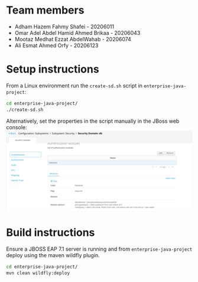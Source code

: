 # Team members

- Adham Hazem Fahmy Shafei - 20206011
- Omar Adel Abdel Hamid Ahmed Brikaa - 20206043
- Mootaz Medhat Ezzat AbdelWahab - 20206074
- Ali Esmat Ahmed Orfy - 20206123

# Setup instructions

From a Linux environment run the `create-sd.sh` script in `enterprise-java-project`:

```bash
cd enterprise-java-project/
./create-sd.sh
```

Alternatively, set the properties in the script manually in the JBoss web console:
![security domain in web console](./security-domain.png)

# Build instructions

Ensure a JBOSS EAP 7.1 server is running and from `enterprise-java-project` deploy using the maven wildfly plugin.
```bash
cd enterprise-java-project/
mvn clean wildfly:deploy
```
